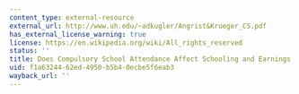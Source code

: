 ```yaml
---
content_type: external-resource
external_url: http://www.uh.edu/~adkugler/Angrist&Krueger_CS.pdf
has_external_license_warning: true
license: https://en.wikipedia.org/wiki/All_rights_reserved
status: ''
title: Does Compulsory School Attendance Affect Schooling and Earnings
uid: f1a63244-62ed-4950-b5b4-0ecbe5f6eab3
wayback_url: ''
---
```

